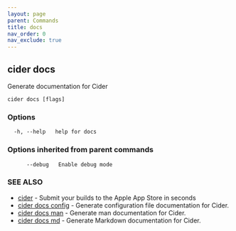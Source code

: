 ```yaml
---
layout: page
parent: Commands
title: docs
nav_order: 0
nav_exclude: true
---
```


## cider docs

Generate documentation for Cider

```
cider docs [flags]
```

### Options

```
  -h, --help   help for docs
```

### Options inherited from parent commands

```
      --debug   Enable debug mode
```

### SEE ALSO

* [cider](/commands/cider/)	 - Submit your builds to the Apple App Store in seconds
* [cider docs config](/commands/cider_docs_config/)	 - Generate configuration file documentation for Cider.
* [cider docs man](/commands/cider_docs_man/)	 - Generate man documentation for Cider.
* [cider docs md](/commands/cider_docs_md/)	 - Generate Markdown documentation for Cider.

